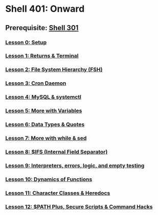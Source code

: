 # Shell 401: Onward

## Prerequisite: [Shell 301](https://github.com/inkVerb/VIP/tree/master/301-shell)

### [Lesson 0: Setup](https://github.com/inkVerb/vip/blob/master/401-shell/Lesson-00.md)

### [Lesson 1: Returns & Terminal](https://github.com/inkVerb/vip/blob/master/401-shell/Lesson-01.md)

### [Lesson 2: File System Hierarchy (FSH)](https://github.com/inkVerb/vip/blob/master/401-shell/Lesson-02.md)

### [Lesson 3: Cron Daemon](https://github.com/inkVerb/vip/blob/master/401-shell/Lesson-03.md)

### [Lesson 4: MySQL & systemctl](https://github.com/inkVerb/vip/blob/master/401-shell/Lesson-04.md)

### [Lesson 5: More with Variables](https://github.com/inkVerb/vip/blob/master/401-shell/Lesson-05.md)

### [Lesson 6: Data Types & Quotes](https://github.com/inkVerb/vip/blob/master/401-shell/Lesson-06.md)

### [Lesson 7: More with while & sed](https://github.com/inkVerb/vip/blob/master/401-shell/Lesson-07.md)

### [Lesson 8: $IFS (Internal Field Separator)](https://github.com/inkVerb/vip/blob/master/401-shell/Lesson-08.md)

### [Lesson 9: Interpreters, errors, logic, and empty testing](https://github.com/inkVerb/vip/blob/master/401-shell/Lesson-09.md)

### [Lesson 10: Dynamics of Functions](https://github.com/inkVerb/vip/blob/master/401-shell/Lesson-10.md)

### [Lesson 11: Character Classes & Heredocs](https://github.com/inkVerb/vip/blob/master/401-shell/Lesson-11.md)

### [Lesson 12: $PATH Plus, Secure Scripts & Command Hacks](https://github.com/inkVerb/vip/blob/master/401-shell/Lesson-12.md)

